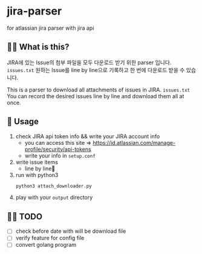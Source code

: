 # jira-parser
for atlassian jira parser with jira api

## 🙋‍♂️ What is this?

JIRA에 있는 Issue의 첨부 파일을 모두 다운로드 받기 위한 parser 입니다.
`issues.txt` 원하는 Issue를 line by line으로 기록하고 한 번에 다운로드 받을 수 있습니다.

This is a parser to download all attachments of issues in JIRA.
`issues.txt` You can record the desired issues line by line and download them all at once.

## 🎲 Usage
1. check JIRA api token info && write your JIRA account info
   - you can access this site => https://id.atlassian.com/manage-profile/security/api-tokens
   - write your info in `setup.conf`
2. write issue items
   - line by line📑
3. run with python3
   ```bash
   python3 attach_downloader.py
   ```
4. play with your `output` directory

## 🏃‍♂️ TODO
- [ ] check before date with will be download file
- [ ] verify feature for config file
- [ ] convert golang program
